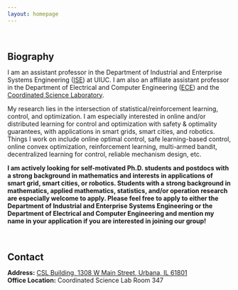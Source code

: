 ```yaml
---
layout: homepage
---
```


<h1 id="about-me"></h1>

<h2 style="margin: 60px 0px 10px;">Biography</h2>

I am an assistant professor in the Department of Industrial and Enterprise Systems Engineering ([ISE](https://ise.illinois.edu/)) at UIUC. I am also an affiliate assistant professor in the Department of Electrical and Computer Engineering ([ECE](https://ece.illinois.edu/)) and the [Coordinated Science Laboratory](https://csl.illinois.edu/). 


My research lies in the intersection of statistical/reinforcement learning, control, and optimization. I am especially interested in online and/or distributed learning for control and optimization with safety & optimality guarantees, with applications in smart grids, smart cities, and robotics. Things I work on include online optimal control, safe learning-based control,  online convex optimization, reinforcement learning, multi-armed bandit, decentralized learning for control, reliable mechanism design, etc.

**I am actively looking for self-motivated Ph.D. students and postdocs with a strong background in mathematics and interests in applications of smart grid, smart cities, or robotics. Students with a strong background in mathematics, applied mathematics, statistics, and/or operation research are especially welcome to apply. Please feel free to apply to either the Department of Industrial and Enterprise Systems Engineering or the Department of Electrical and Computer Engineering and mention my name in your application if you are interested in joining our group!**

<!--
postdoc in the Department of Computing + Mathematical Sciences at the California Institute of Technology. I am fortunate to work with [Prof. Adam Wierman](https://adamwierman.com/). I received my PhD in Applied Math at [Harvard University](https://www.seas.harvard.edu/applied-mathematics) in 2021, where I was fortunate to be advised by [Prof. Na Li](https://nali.seas.harvard.edu/). Besides, I received my master degree at Harvard and my bachelor degree at the [University of Science and Technology of China (USTC)](http://en.ustc.edu.cn/), both in Applied Math. My other research experiences include one year as a postdoc at the [University of Illinois Urbana-Champaign (UIUC)](https://ise.illinois.edu/) in 2021-2022, where I was fortunate to work with [Prof. Jeff Shamma](https://ise.illinois.edu/directory/profile/jshamma); and summer research internship at [MIT-IBM Watson AI Lab](https://mitibmwatsonailab.mit.edu/) in 2020, working with [Subhro Das](https://researcher.watson.ibm.com/researcher/view.php?person=ibm-Subhro.Das).
-->



<!--
{% include_relative _includes/news.md %}
-->

<h1 id="contact"></h1>

<h2 style="margin: 60px 0px 10px;">Contact</h2>

<p><strong>Address:</strong> <a href="https://goo.gl/maps/QsVs7zNRu6NoJjKd6">CSL Building, 1308 W Main Street, Urbana, IL 61801</a>
<br />
<strong>Office Location:</strong> Coordinated Science Lab Room 347
